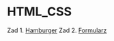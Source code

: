 # HTML_CSS

Zad 1. [Hamburger](https://ktl-yastor.github.io/HTML_CSS/Hamburger)
Zad 2. [Formularz](https://ktl-yastor.github.io/HTML_CSS/Formularz)

